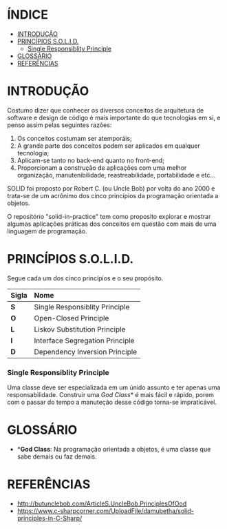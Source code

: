 # ÍNDICE

 - [INTRODUÇÃO](#introdução)
 - [PRINCÍPIOS S.O.L.I.D.](#princípios-solid)
 	- [Single Responsiblity Principle](#single-responsiblity-principle)
 - [GLOSSÁRIO](#glossário)
 - [REFERÊNCIAS](#referências)

# INTRODUÇÃO

Costumo dizer que conhecer os diversos conceitos de arquitetura de software e design de código é mais importante do que tecnologias em si, e penso assim pelas seguintes razões:

1. Os conceitos costumam ser atemporáis;
1. A grande parte dos conceitos podem ser aplicados em qualquer tecnologia;
1. Aplicam-se tanto no back-end quanto no front-end;
1. Proporcionam a construção de aplicações com uma melhor organização, manutenibilidade, reastreabilidade, portabilidade e etc...

SOLID foi proposto por Robert C. (ou Uncle Bob) por volta do ano 2000 e trata-se de um acrônimo dos cinco princípios da programação orientada a objetos.

O repositório "solid-in-practice" tem como proposito explorar e mostrar algumas aplicações práticas dos conceitos em questão com mais de uma linguagem de programação.

# PRINCÍPIOS S.O.L.I.D.

Segue cada um dos cinco princípios e o seu propósito.

| Sigla | Nome |
| :------------ | :------------ |
| **S** | Single Responsiblity Principle |
| **O** | Open-Closed Principle |
| **L** | Liskov Substitution Principle |
| **I** | Interface Segregation Principle |
| **D** | Dependency Inversion Principle |

###  Single Responsiblity Principle

Uma classe deve ser especializada em um únido assunto e ter apenas uma responsabilidade.
Construir uma *God Class** é mais fácil e rápido, porem com o passar do tempo a manuteção desse código torna-se impraticável.

# GLOSSÁRIO

- ***God Class**: Na programação orientada a objetos, é uma classe que sabe demais ou faz demais.

# REFERÊNCIAS

- http://butunclebob.com/ArticleS.UncleBob.PrinciplesOfOod
- https://www.c-sharpcorner.com/UploadFile/damubetha/solid-principles-in-C-Sharp/
